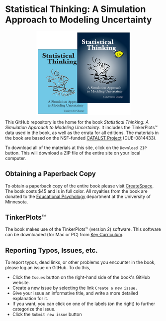 Statistical Thinking: A Simulation Approach to Modeling Uncertainty
================


<img src="images/covers.png" alt="Cover for Second Edition" width="60%" style="display: block; margin-left: auto; margin-right: auto" />

This GitHub repository is the home for the book _Statistical Thinking: A Simulation Approach to Modeling Uncertainty_. It includes the TinkerPlots&#8482; data used in the book, as well as the errata for all editions. The materials in the book are based on the NSF-funded [CATALST Project](http://www.tc.umn.edu/~catalst/) (DUE-0814433).

To download all of the materials at this site, click on the `Download ZIP` button. This will download a ZIP file of the entire site on your local computer. 

Obtaining a Paperback Copy
-------

To obtain a paperback copy of the entire book please visit [CreateSpace](https://www.createspace.com/3970536). The book costs $45 and is in full color. All royalties from the book are donated to the [Educational Psychology](http://www.cehd.umn.edu/edpsych/) department at the University of Minnesota.

TinkerPlots&#8482;
-------

The book makes use of the TinkerPlots&#8482; (version 2) software. This software can be downloaded (for Mac or PC) from [Key Curriculum](http://www.keycurriculum.com/tp/download). 


Reporting Typos, Issues, etc.
-----

To report typos, dead links, or other problems you encounter in the book, please log an issue on GitHub. To do this, 

 - Click the `Issues` button on the right-hand side of the book's GitHub website. 
 - Create a new issue by selecting the link `Create a new issue.`
 - Give your issue an informative title, and write a more detailed explanation for it.
 - If you want, you can click on one of the labels (on the right) to further categorize the issue.
 - Click the `Submit new issue` button

 

